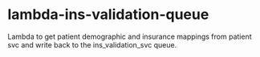 # lambda-ins-validation-queue
Lambda to get patient demographic and insurance mappings from patient svc and write back to the ins_validation_svc queue.
